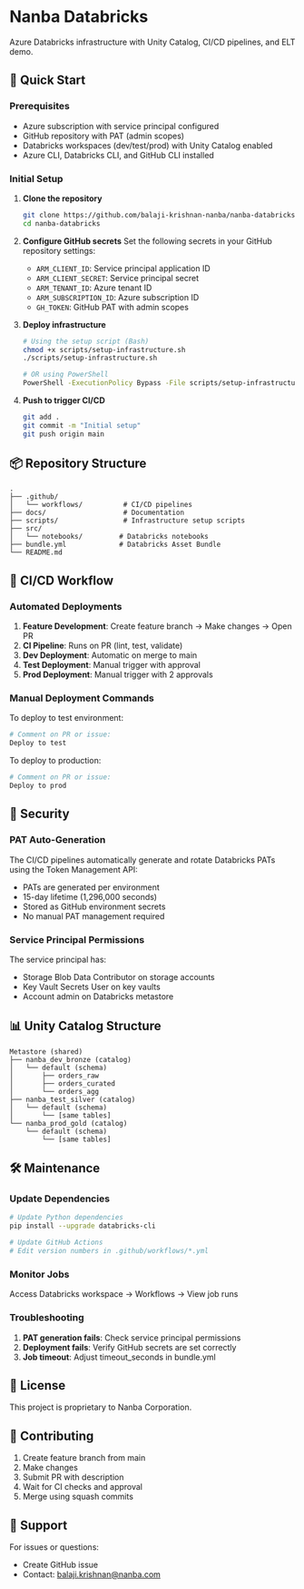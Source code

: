 # Nanba Databricks

Azure Databricks infrastructure with Unity Catalog, CI/CD pipelines, and ELT demo.

## 🚀 Quick Start

### Prerequisites

- Azure subscription with service principal configured
- GitHub repository with PAT (admin scopes)
- Databricks workspaces (dev/test/prod) with Unity Catalog enabled
- Azure CLI, Databricks CLI, and GitHub CLI installed

### Initial Setup

1. **Clone the repository**
   ```bash
   git clone https://github.com/balaji-krishnan-nanba/nanba-databricks.git
   cd nanba-databricks
   ```

2. **Configure GitHub secrets**
   Set the following secrets in your GitHub repository settings:
   - `ARM_CLIENT_ID`: Service principal application ID
   - `ARM_CLIENT_SECRET`: Service principal secret
   - `ARM_TENANT_ID`: Azure tenant ID
   - `ARM_SUBSCRIPTION_ID`: Azure subscription ID
   - `GH_TOKEN`: GitHub PAT with admin scopes

3. **Deploy infrastructure**
   ```bash
   # Using the setup script (Bash)
   chmod +x scripts/setup-infrastructure.sh
   ./scripts/setup-infrastructure.sh

   # OR using PowerShell
   PowerShell -ExecutionPolicy Bypass -File scripts/setup-infrastructure.ps1
   ```

4. **Push to trigger CI/CD**
   ```bash
   git add .
   git commit -m "Initial setup"
   git push origin main
   ```

## 📦 Repository Structure

```
.
├── .github/
│   └── workflows/          # CI/CD pipelines
├── docs/                   # Documentation
├── scripts/                # Infrastructure setup scripts
├── src/
│   └── notebooks/         # Databricks notebooks
├── bundle.yml             # Databricks Asset Bundle
└── README.md
```

## 🔄 CI/CD Workflow

### Automated Deployments

1. **Feature Development**: Create feature branch → Make changes → Open PR
2. **CI Pipeline**: Runs on PR (lint, test, validate)
3. **Dev Deployment**: Automatic on merge to main
4. **Test Deployment**: Manual trigger with approval
5. **Prod Deployment**: Manual trigger with 2 approvals

### Manual Deployment Commands

To deploy to test environment:
```bash
# Comment on PR or issue:
Deploy to test
```

To deploy to production:
```bash
# Comment on PR or issue:
Deploy to prod
```

## 🔐 Security

### PAT Auto-Generation

The CI/CD pipelines automatically generate and rotate Databricks PATs using the Token Management API:
- PATs are generated per environment
- 15-day lifetime (1,296,000 seconds)
- Stored as GitHub environment secrets
- No manual PAT management required

### Service Principal Permissions

The service principal has:
- Storage Blob Data Contributor on storage accounts
- Key Vault Secrets User on key vaults
- Account admin on Databricks metastore

## 📊 Unity Catalog Structure

```
Metastore (shared)
├── nanba_dev_bronze (catalog)
│   └── default (schema)
│       ├── orders_raw
│       ├── orders_curated
│       └── orders_agg
├── nanba_test_silver (catalog)
│   └── default (schema)
│       └── [same tables]
└── nanba_prod_gold (catalog)
    └── default (schema)
        └── [same tables]
```

## 🛠️ Maintenance

### Update Dependencies

```bash
# Update Python dependencies
pip install --upgrade databricks-cli

# Update GitHub Actions
# Edit version numbers in .github/workflows/*.yml
```

### Monitor Jobs

Access Databricks workspace → Workflows → View job runs

### Troubleshooting

1. **PAT generation fails**: Check service principal permissions
2. **Deployment fails**: Verify GitHub secrets are set correctly
3. **Job timeout**: Adjust timeout_seconds in bundle.yml

## 📝 License

This project is proprietary to Nanba Corporation.

## 🤝 Contributing

1. Create feature branch from main
2. Make changes
3. Submit PR with description
4. Wait for CI checks and approval
5. Merge using squash commits

## 📧 Support

For issues or questions:
- Create GitHub issue
- Contact: balaji.krishnan@nanba.com

